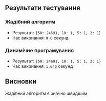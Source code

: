 ## Результати тестування

### Жадібний алгоритм
- Результат: `{50: 24691, 10: 1, 5: 1, 2: 1}`
- Час виконання: `0.0` секунд

### Динамічне програмування
- Результат: `{50: 24691, 10: 1, 5: 1, 2: 1}`
- Час виконання: `1.645` секунд

## Висновки
Жадібний алгоритм є значно швидшим